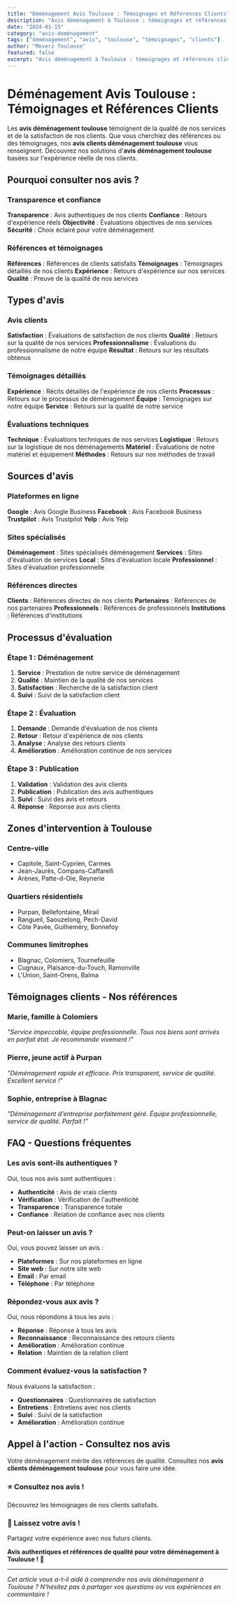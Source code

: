 ```yaml
---
title: "Déménagement Avis Toulouse : Témoignages et Références Clients"
description: "Avis déménagement à Toulouse : témoignages et références clients. Retours d'expérience, évaluations, satisfaction garantie. Lisez nos avis."
date: "2024-01-15"
category: "avis-deménagement"
tags: ["déménagement", "avis", "toulouse", "témoignages", "clients"]
author: "Moverz Toulouse"
featured: false
excerpt: "Avis déménagement à Toulouse : témoignages et références clients. Retours d'expérience, évaluations, satisfaction garantie."
---
```


# Déménagement Avis Toulouse : Témoignages et Références Clients

Les **avis déménagement toulouse** témoignent de la qualité de nos services et de la satisfaction de nos clients. Que vous cherchiez des références ou des témoignages, nos **avis clients déménagement toulouse** vous renseignent. Découvrez nos solutions d'**avis déménagement toulouse** basées sur l'expérience réelle de nos clients.

## Pourquoi consulter nos avis ?

### Transparence et confiance

**Transparence** : Avis authentiques de nos clients
**Confiance** : Retours d'expérience réels
**Objectivité** : Évaluations objectives de nos services
**Sécurité** : Choix éclairé pour votre déménagement

### Références et témoignages

**Références** : Références de clients satisfaits
**Témoignages** : Témoignages détaillés de nos clients
**Expérience** : Retours d'expérience sur nos services
**Qualité** : Preuve de la qualité de nos services

## Types d'avis

### Avis clients

**Satisfaction** : Évaluations de satisfaction de nos clients
**Qualité** : Retours sur la qualité de nos services
**Professionnalisme** : Évaluations du professionnalisme de notre équipe
**Résultat** : Retours sur les résultats obtenus

### Témoignages détaillés

**Expérience** : Récits détaillés de l'expérience de nos clients
**Processus** : Retours sur le processus de déménagement
**Équipe** : Témoignages sur notre équipe
**Service** : Retours sur la qualité de notre service

### Évaluations techniques

**Technique** : Évaluations techniques de nos services
**Logistique** : Retours sur la logistique de nos déménagements
**Matériel** : Évaluations de notre matériel et équipement
**Méthodes** : Retours sur nos méthodes de travail

## Sources d'avis

### Plateformes en ligne

**Google** : Avis Google Business
**Facebook** : Avis Facebook Business
**Trustpilot** : Avis Trustpilot
**Yelp** : Avis Yelp

### Sites spécialisés

**Déménagement** : Sites spécialisés déménagement
**Services** : Sites d'évaluation de services
**Local** : Sites d'évaluation locale
**Professionnel** : Sites d'évaluation professionnelle

### Références directes

**Clients** : Références directes de nos clients
**Partenaires** : Références de nos partenaires
**Professionnels** : Références de professionnels
**Institutions** : Références d'institutions

## Processus d'évaluation

### Étape 1 : Déménagement

1. **Service** : Prestation de notre service de déménagement
2. **Qualité** : Maintien de la qualité de nos services
3. **Satisfaction** : Recherche de la satisfaction client
4. **Suivi** : Suivi de la satisfaction client

### Étape 2 : Évaluation

1. **Demande** : Demande d'évaluation de nos clients
2. **Retour** : Retour d'expérience de nos clients
3. **Analyse** : Analyse des retours clients
4. **Amélioration** : Amélioration continue de nos services

### Étape 3 : Publication

1. **Validation** : Validation des avis clients
2. **Publication** : Publication des avis authentiques
3. **Suivi** : Suivi des avis et retours
4. **Réponse** : Réponse aux avis clients

## Zones d'intervention à Toulouse

### Centre-ville
- Capitole, Saint-Cyprien, Carmes
- Jean-Jaurès, Compans-Caffarelli
- Arènes, Patte-d-Oie, Reynerie

### Quartiers résidentiels
- Purpan, Bellefontaine, Mirail
- Rangueil, Saouzelong, Pech-David
- Côte Pavée, Guilheméry, Bonnefoy

### Communes limitrophes
- Blagnac, Colomiers, Tournefeuille
- Cugnaux, Plaisance-du-Touch, Ramonville
- L'Union, Saint-Orens, Balma

## Témoignages clients - Nos références

### Marie, famille à Colomiers
*"Service impeccable, équipe professionnelle. Tous nos biens sont arrivés en parfait état. Je recommande vivement !"*

### Pierre, jeune actif à Purpan
*"Déménagement rapide et efficace. Prix transparent, service de qualité. Excellent service !"*

### Sophie, entreprise à Blagnac
*"Déménagement d'entreprise parfaitement géré. Équipe professionnelle, service de qualité. Parfait !"*

## FAQ - Questions fréquentes

### Les avis sont-ils authentiques ?

Oui, tous nos avis sont authentiques :
- **Authenticité** : Avis de vrais clients
- **Vérification** : Vérification de l'authenticité
- **Transparence** : Transparence totale
- **Confiance** : Relation de confiance avec nos clients

### Peut-on laisser un avis ?

Oui, vous pouvez laisser un avis :
- **Plateformes** : Sur nos plateformes en ligne
- **Site web** : Sur notre site web
- **Email** : Par email
- **Téléphone** : Par téléphone

### Répondez-vous aux avis ?

Oui, nous répondons à tous les avis :
- **Réponse** : Réponse à tous les avis
- **Reconnaissance** : Reconnaissance des retours clients
- **Amélioration** : Amélioration continue
- **Relation** : Maintien de la relation client

### Comment évaluez-vous la satisfaction ?

Nous évaluons la satisfaction :
- **Questionnaires** : Questionnaires de satisfaction
- **Entretiens** : Entretiens avec nos clients
- **Suivi** : Suivi de la satisfaction
- **Amélioration** : Amélioration continue

## Appel à l'action - Consultez nos avis

Votre déménagement mérite des références de qualité. Consultez nos **avis clients déménagement toulouse** pour vous faire une idée.

### ⭐ **Consultez nos avis !**

Découvrez les témoignages de nos clients satisfaits.

### 📝 **Laissez votre avis !**

Partagez votre expérience avec nos futurs clients.

**Avis authentiques et références de qualité pour votre déménagement à Toulouse !** 🚚

---

*Cet article vous a-t-il aidé à comprendre nos avis déménagement à Toulouse ? N'hésitez pas à partager vos questions ou vos expériences en commentaire !*
